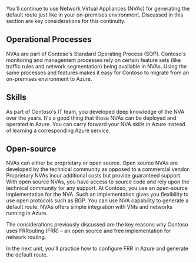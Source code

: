 ﻿You'll continue to use Network Virtual Appliances (NVAs) for generating the default route just like in your on-premises environment. Discussed in this section are key considerations for this continuity.

## Operational Processes

NVAs are part of Contoso's Standard Operating Process (SOP). Contoso's monitoring and management processes rely on certain feature sets (like traffic rules and network segmentation) being available in NVAs. Using the same processes and features makes it easy for Contoso to migrate from an on-premises environment to Azure.

## Skills
As part of Contoso's IT team, you developed deep knowledge of the NVA over the years. It's a good thing that those NVAs can be deployed and operated in Azure. You can carry forward your NVA skills in Azure instead of learning a corresponding Azure service.  

## Open-source
 NVAs can either be proprietary or open source. Open source NVAs are developed by the technical community as opposed to a commercial vendor. Proprietary NVAs incur additional costs but provide guaranteed support. With open source NVAs, you have access to source code and rely upon the technical community for any support. At Contoso, you use an open-source implementation for the NVA. Such an implementation gives you flexibility to use open protocols such as BGP. You can use NVA capability to generate a default route. NVAs offers simple integration with VMs and networks running in Azure.

The considerations previously discussed are the key reasons why Contoso uses FRRouting (FRR) – an open source and free implementation for network routing.

In the next unit, you'll practice how to configure FRR in Azure and generate the default route.
